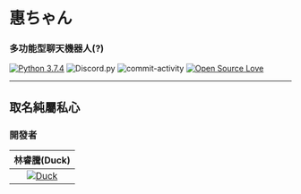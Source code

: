 # 惠ちゃん 
### 多功能型聊天機器人(?)
[![Python 3.7.4](https://img.shields.io/badge/Python-3.6.10-blue?style=flat&logo=python)](https://www.python.org/downloads/release/python-3610/)
![Discord.py](https://img.shields.io/badge/discord.py-1.3.1-blue?style=flat&logo=discord)
![commit-activity](https://img.shields.io/github/last-commit/coo5555553/discord_bot1?style=flat-square)
[![Open Source Love](https://badges.frapsoft.com/os/v1/open-source.svg?v=103)](https://github.com/ellerbrock/open-source-badges/)

---
取名純屬私心
---

### 開發者
|林睿騰(Duck)|
|:------------:|
|[![Duck](https://avatars0.githubusercontent.com/u/60691401?s=4=128&u=95da0bc00d5d37fe4d6e83368a61823d00dc48bd&v=4)](https://github.com/coo5555553)|
